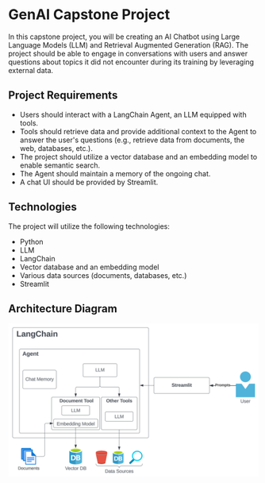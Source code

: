 # GenAI Capstone Project

In this capstone project, you will be creating an AI Chatbot using Large Language Models (LLM) and Retrieval Augmented Generation (RAG). The project should be able to engage in conversations with users and answer questions about topics it did not encounter during its training by leveraging external data.

## Project Requirements

- Users should interact with a LangChain Agent, an LLM equipped with tools.
- Tools should retrieve data and provide additional context to the Agent to answer the user's questions (e.g., retrieve data from documents, the web, databases, etc.).
- The project should utilize a vector database and an embedding model to enable semantic search.
- The Agent should maintain a memory of the ongoing chat.
- A chat UI should be provided by Streamlit.

## Technologies

The project will utilize the following technologies:

- Python
- LLM
- LangChain
- Vector database and an embedding model
- Various data sources (documents, databases, etc.)
- Streamlit

## Architecture Diagram

![diagram](./resources/cpstn_diagram.png)
